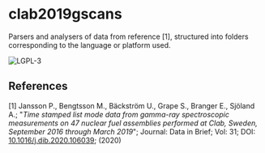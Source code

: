 # clab2019gscans
Parsers and analysers of data from reference [1], structured into folders corresponding to the language or platform used.

![LGPL-3](https://www.gnu.org/graphics/lgplv3-with-text-154x68.png)


## References

[1] Jansson P., Bengtsson M., Bäckström U., Grape S., Branger E., Sjöland A.; "*Time stamped list mode data from gamma-ray spectroscopic measurements on 47 nuclear fuel assemblies performed at Clab, Sweden, September 2016 through March 2019*"; Journal: Data in Brief; Vol: 31; DOI: [10.1016/j.dib.2020.106039](http://dx.doi.org/10.1016/j.dib.2020.106039); (2020)


